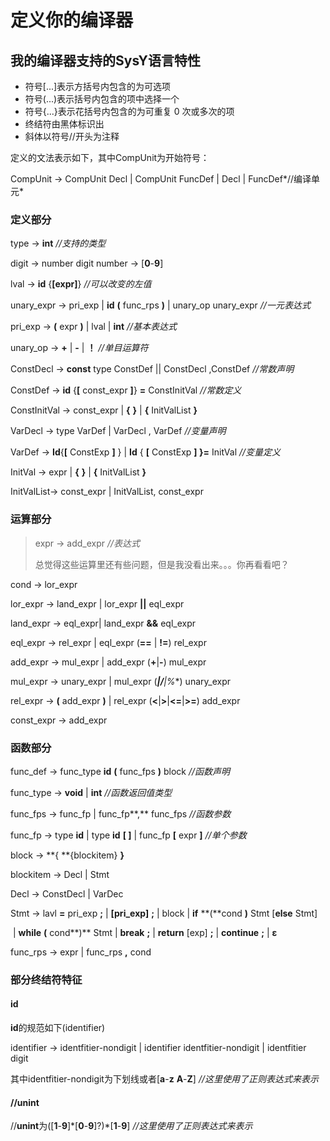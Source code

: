 # 定义你的编译器

## 我的编译器支持的SysY语言特性

* 符号[...]表示方括号内包含的为可选项
* 符号(...)表示括号内包含的项中选择一个
* 符号{...}表示花括号内包含的为可重复 0 次或多次的项
* 终结符由黑体标识出
* 斜体以符号//开头为注释

定义的文法表示如下，其中CompUnit为开始符号：

CompUnit → CompUnit Decl | CompUnit FuncDef | Decl | FuncDef*//编译单元*



### 定义部分

type → **int** *//支持的类型*

digit → number digit
number → [**0**-**9**]

lval → **id** {**[**expr**]**} *//可以改变的左值*

unary_expr → pri_exp | **id** **(** func_rps **)** | unary_op unary_expr     *//一元表达式*

pri_exp → **(** expr **)** | lval | **int** *//基本表达式*

unary_op → **+** | **-** | **！** *//单目运算符*

ConstDecl → **const** type ConstDef || ConstDecl ,ConstDef       *//常数声明*

ConstDef → **id** {**[** const_expr **]**} **=** ConstInitVal       *//常数定义*

ConstInitVal → const_expr | **{** **}** | **{** InitValList **}**

VarDecl →  type VarDef | VarDecl , VarDef  *//变量声明*

VarDef → **Id**{**[** ConstExp **]** } | **Id** { **[** ConstExp **] **}**=** InitVal    *//变量定义*



InitVal → expr | **{** **}** | **{** InitValList **}**

InitValList→ const_expr | InitValList, const_expr



### 运算部分

> expr → add_expr *//表达式*
>
> 总觉得这些运算里还有些问题，但是我没看出来。。。你再看看吧？

cond → lor_expr

lor_expr → land_expr | lor_expr **||** eql_expr 

land_expr → eql_expr| land_expr **&&** eql_expr

eql_expr → rel_expr | eql_expr (**==** | **!=**) rel_expr 

add_expr  → mul_expr | add_expr (**+**|**-**) mul_expr

mul_expr → unary_expr | mul_expr (*****|**/**|**%**) unary_expr

rel_expr → **(** add_expr **)** | rel_expr (**<**|**>**|**<=**|**>=**) add_expr

const_expr → add_expr

### 函数部分

func_def → func_type **id** **(** func_fps **)** block *//函数声明*

func_type → **void** | **int**  *//函数返回值类型*

func_fps → func_fp | func_fp**,** func_fps *//函数参数*

func_fp →  type **id** | type **id** **[ ]** | func_fp **[** expr **]** *//单个参数*

block → **{ **{blockitem} **}**

blockitem → Decl | Stmt 

Decl → ConstDecl | VarDec

Stmt → lavl **=** pri_exp **;** | **[**pri_exp**]** **;** | block | **if** **(**cond **)** Stmt [**else** Stmt] 

​							| **while** **(** cond**)** Stmt | **break** **;** | **return** [exp] **;** | **continue** **;** | **ε**

func_rps → expr | func_rps **,** cond

### 部分终结符特征

#### id

**id**的规范如下(identifier)

identifier → identfitier-nondigit | identifier identfitier-nondigit | identfitier digit

其中identfitier-nondigit为下划线或者[**a**-**z** **A**-**Z**] *//这里使用了正则表达式来表示*



#### //unint

//**unint**为([**1**-**9**]*[**0**-**9**]?)\*[**1**-**9**] *//这里使用了正则表达式来表示*

